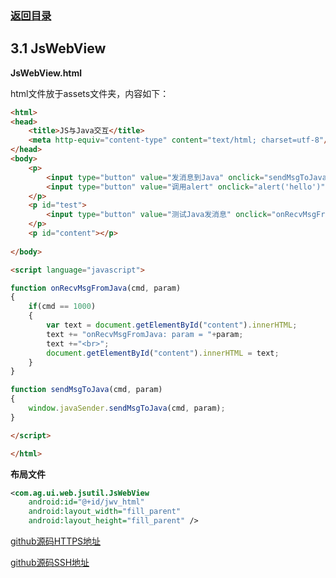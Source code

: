 ### [返回目录](0.目录.md)

## 3.1 JsWebView

**JsWebView.html**

html文件放于assets文件夹，内容如下：

```html
<html>  
<head>  
	<title>JS与Java交互</title>  
	<meta http-equiv="content-type" content="text/html; charset=utf-8"/>  
</head>  
<body> 
	<p>
		<input type="button" value="发消息到Java" onclick="sendMsgToJava(1000, '来至JS的消息');" />  
		<input type="button" value="调用alert" onclick="alert('hello')" />  
	</p>
	<p id="test">
		<input type="button" value="测试Java发消息" onclick="onRecvMsgFromJava(1000, 'hello')" style="VISIBILITY: hidden" />
	</p>
	<p id="content"></p>  
	 
</body>  

<script language="javascript">

function onRecvMsgFromJava(cmd, param) 
{ 
	if(cmd == 1000)
	{
		var text = document.getElementById("content").innerHTML;
		text += "onRecvMsgFromJava: param = "+param;
		text +="<br>";
		document.getElementById("content").innerHTML = text;
	}		  
}

function sendMsgToJava(cmd, param)
{
	window.javaSender.sendMsgToJava(cmd, param);
}

</script>

</html>  
```

**布局文件**

```xml
<com.ag.ui.web.jsutil.JsWebView 
    android:id="@+id/jwv_html"  
    android:layout_width="fill_parent"  
    android:layout_height="fill_parent" />
```



[github源码HTTPS地址](https://github.com/AgAndroidDemo/JsWebViewComJava.git)

[github源码SSH地址](git@github.com:AgAndroidDemo/JsWebViewComJava.git)

